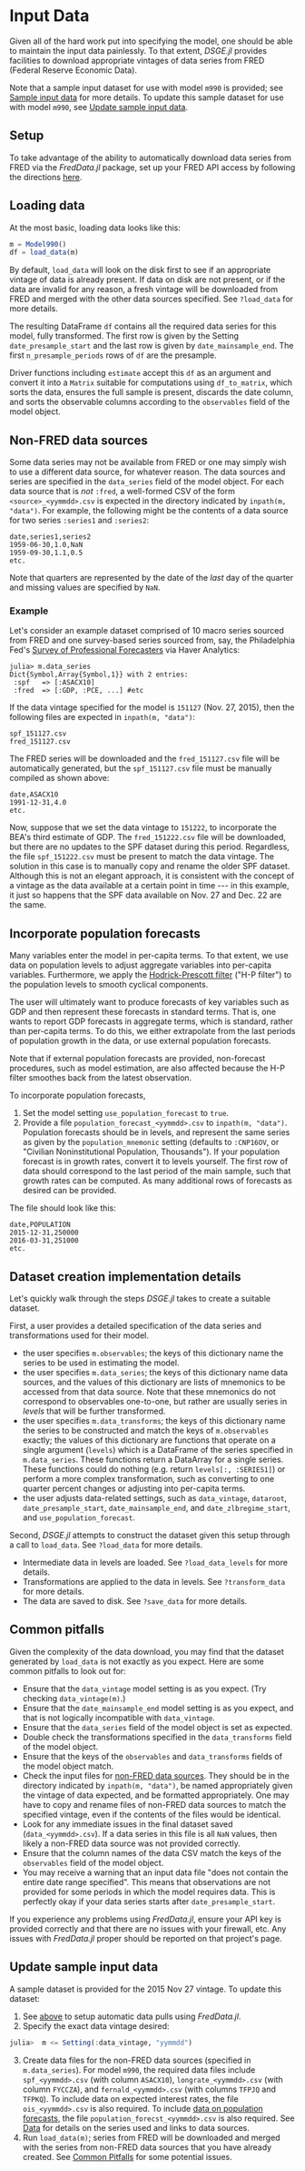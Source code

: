 # Input Data

Given all of the hard work put into specifying the model, one should be able to maintain
the input data painlessly. To that extent, *DSGE.jl* provides facilities to download
appropriate vintages of data series from FRED (Federal Reserve Economic Data).

Note that a sample input dataset for use with model `m990` is provided; see [Sample input
data](@ref) for more details. To update this sample dataset for use with
model `m990`, see [Update sample input data](@ref).

## Setup

To take advantage of the ability to automatically download data series from FRED via the
*FredData.jl* package, set up your FRED API access by following the directions
[here](https://github.com/micahjsmith/FredData.jl/blob/master/README.md).

## Loading data

At the most basic, loading data looks like this:

```julia
m = Model990()
df = load_data(m)
```

By default, `load_data` will look on the disk first to see if an appropriate vintage of data
is already present. If data on disk are not present, or if the data are invalid for any
reason, a fresh vintage will be downloaded from FRED and merged with the other data sources
specified. See `?load_data` for more details.

The resulting DataFrame `df` contains all the required data series for this model, fully
transformed. The first row is given by the Setting `date_presample_start` and the last row
is given by `date_mainsample_end`. The first `n_presample_periods` rows of `df` are the
presample.

Driver functions including `estimate` accept this `df` as an argument and convert it into a
`Matrix` suitable for computations using `df_to_matrix`, which sorts the data, ensures the
full sample is present, discards the date column, and sorts the observable columns according
to the `observables` field of the model object.

## Non-FRED data sources

Some data series may not be available from FRED or one may simply wish to use a different
data source, for whatever reason. The data sources and series are specified in the
`data_series` field of the model object. For each data source that is *not* `:fred`, a
well-formed CSV of the form `<source>_<yymmdd>.csv` is expected in the directory indicated
by `inpath(m, "data")`.  For example, the following might be the contents of a data source
for two series `:series1` and `:series2`:

```
date,series1,series2
1959-06-30,1.0,NaN
1959-09-30,1.1,0.5
etc.
```

Note that quarters are represented by the date of the *last* day of the quarter and missing
values are specified by `NaN`.

### Example

Let's consider an example dataset comprised of 10 macro series sourced from FRED and one
survey-based series sourced from, say, the Philadelphia Fed's [Survey of Professional
Forecasters](https://www.philadelphiafed.org/research-and-data/real-time-center/survey-of-professional-forecasters/historical-data/inflation-forecasts)
via Haver Analytics:

```
julia> m.data_series
Dict{Symbol,Array{Symbol,1}} with 2 entries:
 :spf   => [:ASACX10]
 :fred  => [:GDP, :PCE, ...] #etc
```

If the data vintage specified for the model is `151127` (Nov. 27, 2015), then the following
files are expected in `inpath(m, "data")`:

```
spf_151127.csv
fred_151127.csv
```

The FRED series will be downloaded and the `fred_151127.csv` file will be automatically
generated, but the `spf_151127.csv` file must be manually compiled as shown above:

```
date,ASACX10
1991-12-31,4.0
etc.
```

Now, suppose that we set the data vintage to `151222`, to incorporate the BEA's third
estimate of GDP. The `fred_151222.csv` file will be downloaded, but there are no updates to
the SPF dataset during this period. Regardless, the file `spf_151222.csv` must be present to
match the data vintage. The solution in this case is to manually copy and rename the older
SPF dataset. Although this is not an elegant approach, it is consistent with the concept of a
vintage as the data available at a certain point in time --- in this example, it just so
happens that the SPF data available on Nov. 27 and Dec. 22 are the same.

## Incorporate population forecasts

Many variables enter the model in per-capita terms. To that extent, we use data on
population levels to adjust aggregate variables into per-capita variables. Furthermore, we
apply the [Hodrick-Prescott filter](https://en.wikipedia.org/wiki/Hodrick%E2%80%93Prescott_filter)
("H-P filter") to the population levels to smooth cyclical components.

The user will ultimately want to produce forecasts of key variables such as GDP and then
represent these forecasts in standard terms. That is, one wants to report GDP forecasts in
aggregate terms, which is standard, rather than per-capita terms. To do this, we either
extrapolate from the last periods of population growth in the data, or use external
population forecasts.

Note that if external population forecasts are provided, non-forecast procedures, such as
model estimation, are also affected because the H-P filter smoothes back from the latest
observation.

To incorporate population forecasts,

1. Set the model setting `use_population_forecast` to `true`.
2. Provide a file `population_forecast_<yymmdd>.csv` to `inpath(m, "data")`. Population
   forecasts should be in levels, and represent the same series as given by the
   `population_mnemonic` setting (defaults to `:CNP16OV`, or "Civilian Noninstitutional
   Population, Thousands"). If your population forecast is in growth rates, convert it to
   levels yourself. The first row of data should correspond to the last period of
   the main sample, such that growth rates can be computed. As many additional rows of
   forecasts as desired can be provided.

The file should look like this:
```
date,POPULATION
2015-12-31,250000
2016-03-31,251000
etc.
```

## Dataset creation implementation details

Let's quickly walk through the steps *DSGE.jl* takes to create a suitable dataset.

First, a user provides a detailed specification of the data series and transformations used
for their model.
- the user specifies `m.observables`; the keys of this dictionary name the series to be used
    in estimating the model.
- the user specifies `m.data_series`; the keys of this dictionary name data sources, and the
    values of this dictionary are lists of mnemonics to be accessed from that data source.
    Note that these mnemonics do not correspond to observables one-to-one, but rather are
    usually series in *levels* that will be further transformed.
- the user specifies `m.data_transforms`; the keys of this dictionary name the series to be 
    constructed and match the keys of `m.observables` exactly; the values of this dictionary
    are functions that operate on a single argument (`levels`) which is a DataFrame of the
    series specified in `m.data_series`. These functions return a DataArray for a single
    series. These functions could do nothing (e.g. return `levels[:, :SERIES1]`) or
    perform a more complex transformation, such as converting to one quarter percent changes
    or adjusting into per-capita terms.
- the user adjusts data-related settings, such as `data_vintage`, `dataroot`,
    `date_presample_start`, `date_mainsample_end`, and `date_zlbregime_start`, and
    `use_population_forecast`.

Second, *DSGE.jl* attempts to construct the dataset given this setup through a call to
`load_data`. See `?load_data` for more details.
- Intermediate data in levels are loaded. See `?load_data_levels` for more details.
- Transformations are applied to the data in levels. See `?transform_data` for more details.
- The data are saved to disk. See `?save_data` for more details.
    
## Common pitfalls

Given the complexity of the data download, you may find that the dataset generated by
`load_data` is not exactly as you expect. Here are some common pitfalls to look out for:
- Ensure that the `data_vintage` model setting is as you expect. (Try checking
    `data_vintage(m)`.)
- Ensure that the `date_mainsample_end` model setting is as you expect, and that is not
    logically incompatible with `data_vintage`.
- Ensure that the `data_series` field of the model object is set as expected.
- Double check the transformations specified in the `data_transforms` field of the model
    object.
- Ensure that the keys of the `observables` and `data_transforms` fields of the model object
    match.
- Check the input files for [non-FRED data sources](#non-fred-data-sources). They should be
    in the directory indicated by `inpath(m, "data")`, be named appropriately given the
    vintage of data expected, and be formatted appropriately. One may have to copy and
    rename files of non-FRED data sources to match the specified vintage, even if the
    contents of the files would be identical.
- Look for any immediate issues in the final dataset saved (`data_<yymmdd>.csv`). If a data
    series in this file is all `NaN` values, then likely a non-FRED data source was not
    provided correctly.
- Ensure that the column names of the data CSV match the keys of the `observables` field of
    the model object.
- You may receive a warning that an input data file "does not contain the entire date range
    specified". This means that observations are not provided for some periods in which the
    model requires data. This is perfectly okay if your data series starts after
    `date_presample_start`.

If you experience any problems using *FredData.jl*, ensure your API key is provided correctly
and that there are no issues with your firewall, etc. Any issues with *FredData.jl* proper
should be reported on that project's page.


## Update sample input data

A sample dataset is provided for the 2015 Nov 27 vintage. To update this dataset:

1. See [above](#setup) to setup automatic data pulls using *FredData.jl*.
2. Specify the exact data vintage desired:

```julia
julia>  m <= Setting(:data_vintage, "yymmdd")
```

3. Create data files for the non-FRED data sources (specified in `m.data_series`). For model
   `m990`, the required data files include `spf_<yymmdd>.csv` (with column `ASACX10`),
   `longrate_<yymmdd>.csv` (with column `FYCCZA`), and `fernald_<yymmdd>.csv` (with columns
   `TFPJQ` and `TFPKQ`). To include data on expected interest rates, the file
   `ois_<yymmdd>.csv` is also required. To include [data on population
   forecasts](#incorporate-population-forecasts), the file `population_forecst_<yymmdd>.csv`
   is also required. See [Data](doc/Data.md) for details on the series used and links to
   data sources.
4. Run `load_data(m)`; series from FRED will be downloaded and merged with the series from
   non-FRED data sources that you have already created. See [Common Pitfalls](@ref) for some potential issues.

